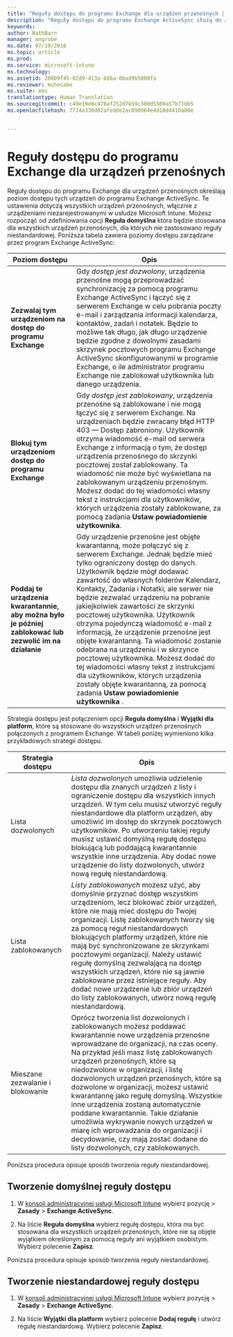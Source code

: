 ```yaml
---
title: "Reguły dostępu do programu Exchange dla urządzeń przenośnych | Microsoft Intune"
description: "Reguły dostępu do programu Exchange ActiveSync służą do zezwalania na połączenia lub blokowania połączeń urządzeń z programem EAS"
keywords: 
author: NathBarn
manager: angrobe
ms.date: 07/19/2016
ms.topic: article
ms.prod: 
ms.service: microsoft-intune
ms.technology: 
ms.assetid: 208b9f45-02d9-413a-b86a-8bad9b5008fa
ms.reviewer: muhosabe
ms.suite: ems
translationtype: Human Translation
ms.sourcegitcommit: c49e19e8c478af252d7b59c380d5500a57b71db5
ms.openlocfilehash: 7714a338d02afedde2ac090964e4d18d4410a80e


---
```


# Reguły dostępu do programu Exchange dla urządzeń przenośnych
Reguły dostępu do programu Exchange dla urządzeń przenośnych określają poziom dostępu tych urządzeń do programu Exchange ActiveSync. Te ustawienia dotyczą wszystkich urządzeń przenośnych, włącznie z urządzeniami niezarejestrowanymi w usłudze Microsoft Intune. Możesz rozpocząć od zdefiniowania opcji **Reguła domyślna** która będzie stosowana dla wszystkich urządzeń przenośnych, dla których nie zastosowano reguły niestandardowej. Poniższa tabela zawiera poziomy dostępu zarządzane przez program Exchange ActiveSync:

|Poziom dostępu|Opis|
|----------------|---------------|
|**Zezwalaj tym urządzeniom na dostęp do programu Exchange**|Gdy *dostęp jest dozwolony*, urządzenia przenośne mogą przeprowadzać synchronizację za pomocą programu Exchange ActiveSync i łączyć się z serwerem Exchange w celu pobrania poczty e-mail i zarządzania informacji kalendarza, kontaktów, zadań i notatek. Będzie to możliwe tak długo, jak długo urządzenie będzie zgodne z dowolnymi zasadami skrzynek pocztowych programu Exchange ActiveSync skonfigurowanymi w programie Exchange, o ile administrator programu Exchange nie zablokował użytkownika lub danego urządzenia.|
|**Blokuj tym urządzeniom dostęp do programu Exchange**|Gdy *dostęp jest zablokowany*, urządzenia przenośne są zablokowane i nie mogą łączyć się z serwerem Exchange. Na urządzeniach będzie zwracany błąd HTTP 403 — Dostęp zabroniony. Użytkownik otrzyma wiadomość e-mail od serwera Exchange z informacją o tym, że dostęp urządzenia przenośnego do skrzynki pocztowej został zablokowany. Ta wiadomość nie może być wyświetlana na zablokowanym urządzeniu przenośnym. Możesz dodać do tej wiadomości własny tekst z instrukcjami dla użytkowników, których urządzenia zostały zablokowane, za pomocą zadania **Ustaw powiadomienie użytkownika**.|
|**Poddaj te urządzenia kwarantannie, aby można było je później zablokować lub zezwolić im na działanie**|Gdy urządzenie przenośne jest objęte kwarantanną, może połączyć się z serwerem Exchange. Jednak będzie mieć tylko ograniczony dostęp do danych. Użytkownik będzie mógł dodawać zawartość do własnych folderów Kalendarz, Kontakty, Zadania i Notatki, ale serwer nie będzie zezwalać urządzeniu na pobranie jakiejkolwiek zawartości ze skrzynki pocztowej użytkownika. Użytkownik otrzyma pojedynczą wiadomość e-mail z informacją, że urządzenie przenośne jest objęte kwarantanną. Ta wiadomość zostanie odebrana na urządzeniu i w skrzynce pocztowej użytkownika. Możesz dodać do tej wiadomości własny tekst z instrukcjami dla użytkowników, których urządzenia zostały objęte kwarantanną, za pomocą zadania **Ustaw powiadomienie użytkownika** .|

Strategia dostępu jest połączeniem opcji **Reguła domyślna** i **Wyjątki dla platform**, które są stosowane do wszystkich urządzeń przenośnych połączonych z programem Exchange. W tabeli poniżej wymieniono kilka przykładowych strategii dostępu.

|Strategia dostępu|Opis|
|-------------------|---------------|
|Lista dozwolonych|*Lista dozwolonych* umożliwia udzielenie dostępu dla znanych urządzeń z listy i ograniczenie dostępu dla wszystkich innych urządzeń. W tym celu musisz utworzyć reguły niestandardowe dla platform urządzeń, aby umożliwić im dostęp do skrzynek pocztowych użytkowników. Po utworzeniu takiej reguły musisz ustawić domyślną regułę dostępu blokującą lub poddającą kwarantannie wszystkie inne urządzenia. Aby dodać nowe urządzenie do listy dozwolonych, utwórz nową regułę niestandardową.|
|Lista zablokowanych|*Listy zablokowanych* możesz użyć, aby domyślnie przyznać dostęp wszystkim urządzeniom, lecz blokować zbiór urządzeń, które nie mają mieć dostępu do Twojej organizacji. Listę zablokowanych tworzy się za pomocą reguł niestandardowych blokujących platformy urządzeń, które nie mają być synchronizowane ze skrzynkami pocztowymi organizacji. Należy ustawić regułę domyślną zezwalającą na dostęp wszystkich urządzeń, które nie są jawnie zablokowane przez istniejące reguły. Aby dodać nowe urządzenie lub zbiór urządzeń do listy zablokowanych, utwórz nową regułę niestandardową.|
|Mieszane zezwalanie i blokowanie|Oprócz tworzenia list dozwolonych i zablokowanych możesz poddawać kwarantannie nowe urządzenia przenośne wprowadzane do organizacji, na czas oceny. Na przykład jeśli masz listę zablokowanych urządzeń przenośnych, które są niedozwolone w organizacji, i listę dozwolonych urządzeń przenośnych, które są dozwolone w organizacji, możesz ustawić kwarantannę jako regułę domyślną. Wszystkie inne urządzenia zostaną automatycznie poddane kwarantannie. Takie działanie umożliwia wykrywanie nowych urządzeń w miarę ich wprowadzania do organizacji i decydowanie, czy mają zostać dodane do listy dozwolonych, czy zablokowanych.|
Poniższa procedura opisuje sposób tworzenia reguły niestandardowej.

## Tworzenie domyślnej reguły dostępu

1.  W [konsoli administracyjnej usługi Microsoft Intune](http://manage.microsoft.com) wybierz pozycję &gt; **Zasady** &gt; **Exchange ActiveSync**.

2.  Na liście **Reguła domyślna** wybierz regułę dostępu, która ma być stosowana dla wszystkich urządzeń przenośnych, które nie są objęte wyjątkiem określonym za pomocą reguły ani wyjątkiem osobistym. Wybierz polecenie **Zapisz**.

Poniższa procedura opisuje sposób tworzenia reguły niestandardowej.

## Tworzenie niestandardowej reguły dostępu

1. W [konsoli administracyjnej usługi Microsoft Intune](http://manage.microsoft.com) wybierz pozycję &gt; **Zasady** &gt; **Exchange ActiveSync**.

2.  Na liście **Wyjątki dla platform** wybierz polecenie **Dodaj regułę** i utwórz regułę niestandardową. Wybierz polecenie **Zapisz**.



<!--HONumber=Aug16_HO1-->


